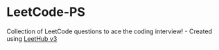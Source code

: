 # LeetCode-PS
Collection of LeetCode questions to ace the coding interview! - Created using [LeetHub v3](https://github.com/raphaelheinz/LeetHub-3.0)
